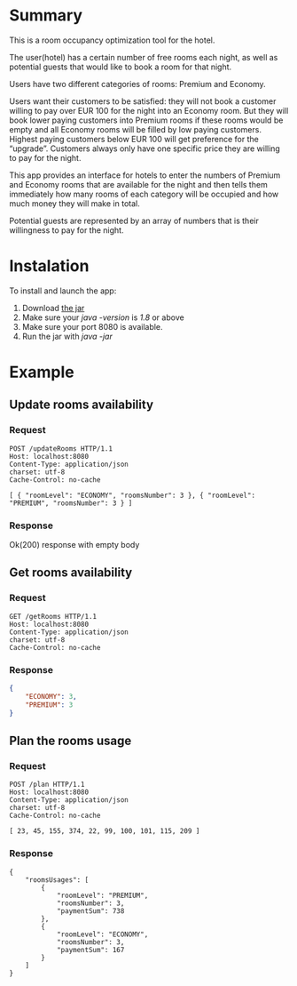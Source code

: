 # Summary
This is a room occupancy optimization tool for the hotel.

The user(hotel) has a certain number of free rooms each night, as well as potential guests that would like to book a room for that night.

Users have two different categories of rooms: Premium and Economy. 

Users want their customers to be satisfied: they will not book a customer willing to pay over EUR 100 for the night into an Economy room. But they will book lower paying customers into Premium rooms if these rooms would be empty and all Economy rooms will be filled by low paying customers. Highest paying customers below EUR 100 will get preference for the “upgrade”. Customers always only have one specific price they are willing to pay for the night.

This app provides an interface for hotels to enter the numbers of Premium and Economy rooms that are available for the night and then tells them immediately how many rooms of each category will be occupied and how much money they will make in total. 

Potential guests are represented by an array of numbers that is their willingness to pay for the night.

# Instalation
To install and launch the app:
1. Download [the jar](https://github.com/shtykh/room-planner/raw/master/bin/room-planner-1.0.0.jar)
2. Make sure your _java -version_ is _1.8_ or above
3. Make sure your port 8080 is available.
3. Run the jar with _java -jar_
# Example
## Update rooms availability
### Request
```
POST /updateRooms HTTP/1.1
Host: localhost:8080
Content-Type: application/json
charset: utf-8
Cache-Control: no-cache

[ { "roomLevel": "ECONOMY", "roomsNumber": 3 }, { "roomLevel": "PREMIUM", "roomsNumber": 3 } ]
```
### Response
Ok(200) response with empty body
## Get rooms availability
### Request
```
GET /getRooms HTTP/1.1
Host: localhost:8080
Content-Type: application/json
charset: utf-8
Cache-Control: no-cache
```
### Response
```json
{
    "ECONOMY": 3,
    "PREMIUM": 3
}
```
## Plan the rooms usage
### Request
```
POST /plan HTTP/1.1
Host: localhost:8080
Content-Type: application/json
charset: utf-8
Cache-Control: no-cache

[ 23, 45, 155, 374, 22, 99, 100, 101, 115, 209 ]
```
### Response 
```
{
    "roomsUsages": [
        {
            "roomLevel": "PREMIUM",
            "roomsNumber": 3,
            "paymentSum": 738
        },
        {
            "roomLevel": "ECONOMY",
            "roomsNumber": 3,
            "paymentSum": 167
        }
    ]
}
```
